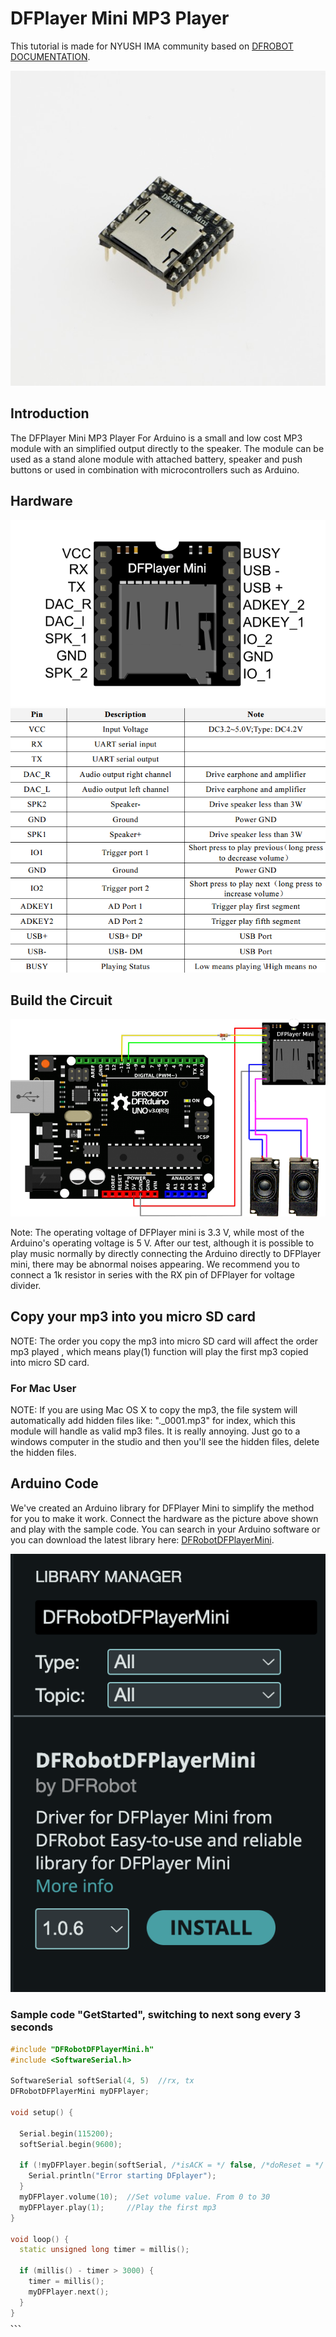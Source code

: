 # DFPlayer Mini MP3 Player
This tutorial is made for NYUSH IMA community based on [DFROBOT DOCUMENTATION](https://wiki.dfrobot.com/DFPlayer_Mini_SKU_DFR0299).

![mp3player](./images/mp3-player.jpg)

## Introduction
The DFPlayer Mini MP3 Player For Arduino is a small and low cost MP3 module with an simplified output directly to the speaker. The module can be used as a stand alone module with attached battery, speaker and push buttons or used in combination with microcontrollers such as Arduino.

## Hardware
![pinspic](./images/pinpic.png)
![pinsinfo](./images/pininfo.png)

## Build the Circuit 
![circuit](./images/speakerpic.png)


Note: The operating voltage of DFPlayer mini is 3.3 V, while most of the Arduino's operating voltage is 5 V. After our test, although it is possible to play music normally by directly connecting the Arduino directly to DFPlayer mini, there may be abnormal noises appearing. We recommend you to connect a 1k resistor in series with the RX pin of DFPlayer for voltage divider.


## Copy your mp3 into you micro SD card

NOTE: The order you copy the mp3 into micro SD card will affect the order mp3 played , which means play(1) function will play the first mp3 copied into micro SD card.
### For Mac User
NOTE: If you are using Mac OS X to copy the mp3, the file system will automatically add hidden files like: "._0001.mp3" for index, which this module will handle as valid mp3 files. It is really annoying. Just go to a windows computer in the studio and then you'll see the hidden files, delete the hidden files. 

## Arduino Code
We've created an Arduino library for DFPlayer Mini to simplify the method for you to make it work. Connect the hardware as the picture above shown and play with the sample code. You can search in your Arduino software or you can download the latest library here: [DFRobotDFPlayerMini](https://github.com/DFRobot/DFRobotDFPlayerMini/tree/master).

![lib](./images/mp3lib.png)

### Sample code "GetStarted", switching to next song every 3 seconds
```C++
#include "DFRobotDFPlayerMini.h"
#include <SoftwareSerial.h>

SoftwareSerial softSerial(4, 5)  //rx, tx
DFRobotDFPlayerMini myDFPlayer;

void setup() {

  Serial.begin(115200);
  softSerial.begin(9600);

  if (!myDFPlayer.begin(softSerial, /*isACK = */ false, /*doReset = */ false)) {  //Use serial to communicate with mp3.
    Serial.println("Error starting DFplayer");
  }
  myDFPlayer.volume(10);  //Set volume value. From 0 to 30
  myDFPlayer.play(1);     //Play the first mp3
}

void loop() {
  static unsigned long timer = millis();

  if (millis() - timer > 3000) {
    timer = millis();
    myDFPlayer.next();
  }
}
、、、

